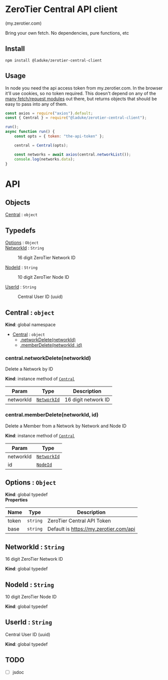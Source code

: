 # ZeroTier Central API client

(my.zerotier.com)

Bring your own fetch.
No dependencies, pure functions, etc

## Install
`npm install @laduke/zerotier-central-client`

## Usage
In node you need the api access token from my.zerotier.com.
In the browser it'll use cookies, so no token required.
This doesn't depend on any of the [many fetch/request modules](https://github.com/request/request/issues/3143) out there, but returns objects that should be easy to pass into any of them.


```javascript
const axios = require("axios").default;
const { Central } = require("@laduke/zerotier-central-client");

run();
async function run() {
    const opts = { token: "the-api-token" };

    central = Central(opts);

    const networks = await axios(central.networkList());
    console.log(networks.data);
}
```
# API 

## Objects

<dl>
<dt><a href="#Central">Central</a> : <code>object</code></dt>
<dd></dd>
</dl>

## Typedefs

<dl>
<dt><a href="#Options">Options</a> : <code>Object</code></dt>
<dd></dd>
<dt><a href="#NetworkId">NetworkId</a> : <code>String</code></dt>
<dd><p>16 digit ZeroTier Network ID</p>
</dd>
<dt><a href="#NodeId">NodeId</a> : <code>String</code></dt>
<dd><p>10 digit ZeroTier Node ID</p>
</dd>
<dt><a href="#UserId">UserId</a> : <code>String</code></dt>
<dd><p>Central User ID (uuid)</p>
</dd>
</dl>

<a name="Central"></a>

## Central : <code>object</code>
**Kind**: global namespace  

* [Central](#Central) : <code>object</code>
    * [.networkDelete(networkId)](#Central+networkDelete)
    * [.memberDelete(networkId, id)](#Central+memberDelete)

<a name="Central+networkDelete"></a>

### central.networkDelete(networkId)
Delete a Network by ID

**Kind**: instance method of [<code>Central</code>](#Central)  

| Param | Type | Description |
| --- | --- | --- |
| networkId | [<code>NetworkId</code>](#NetworkId) | 16 digit network ID |

<a name="Central+memberDelete"></a>

### central.memberDelete(networkId, id)
Delete a Member from a Network by Network and Node ID

**Kind**: instance method of [<code>Central</code>](#Central)  

| Param | Type |
| --- | --- |
| networkId | [<code>NetworkId</code>](#NetworkId) | 
| id | [<code>NodeId</code>](#NodeId) | 

<a name="Options"></a>

## Options : <code>Object</code>
**Kind**: global typedef  
**Properties**

| Name | Type | Description |
| --- | --- | --- |
| token | <code>string</code> | ZeroTier Central API Token |
| base | <code>string</code> | Default is https://my.zerotier.com/api |

<a name="NetworkId"></a>

## NetworkId : <code>String</code>
16 digit ZeroTier Network ID

**Kind**: global typedef  
<a name="NodeId"></a>

## NodeId : <code>String</code>
10 digit ZeroTier Node ID

**Kind**: global typedef  
<a name="UserId"></a>

## UserId : <code>String</code>
Central User ID (uuid)

**Kind**: global typedef  

## TODO
- [ ] jsdoc

